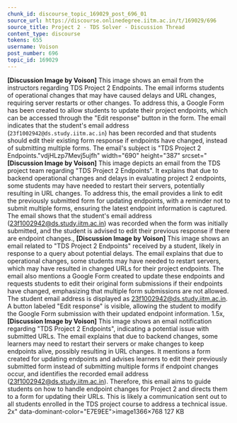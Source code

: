 ```yaml
---
chunk_id: discourse_topic_169029_post_696_01
source_url: https://discourse.onlinedegree.iitm.ac.in/t/169029/696
source_title: Project 2 - TDS Solver - Discussion Thread
content_type: discourse
tokens: 655
username: Voison
post_number: 696
topic_id: 169029
---
```


**[Discussion Image by Voison]** This image shows an email from the instructors regarding TDS Project 2 Endpoints. The email informs students of operational changes that may have caused delays and URL changes, requiring server restarts or other changes. To address this, a Google Form has been created to allow students to update their project endpoints, which can be accessed through the "Edit response" button in the form. The email indicates that the student's email address (`23f1002942@ds.study.iitm.ac.in`) has been recorded and that students should edit their existing form response if endpoints have changed, instead of submitting multiple forms. The email's subject is "TDS Project 2 Endpoints."vdjHLzp7Mevj5ujfh" width="690" height="387" srcset="**[Discussion Image by Voison]** This image depicts an email from the TDS project team regarding "TDS Project 2 Endpoints". It explains that due to backend operational changes and delays in evaluating project 2 endpoints, some students may have needed to restart their servers, potentially resulting in URL changes. To address this, the email provides a link to edit the previously submitted form for updating endpoints, with a reminder not to submit multiple forms, ensuring the latest endpoint information is captured. The email shows that the student's email address (23f1002942@ds.study.iitm.ac.in) was recorded when the form was initially submitted, and the student is advised to edit their previous response if there are endpoint changes., **[Discussion Image by Voison]** This image shows an email related to "TDS Project 2 Endpoints" received by a student, likely in response to a query about potential delays. The email explains that due to operational changes, some students may have needed to restart servers, which may have resulted in changed URLs for their project endpoints. The email also mentions a Google Form created to update these endpoints and requests students to edit their original form submissions if their endpoints have changed, emphasizing that multiple form submissions are not allowed. The student email address is displayed as 23f1002942@ds.study.iitm.ac.in. A button labeled "Edit response" is visible, allowing the student to modify the Google Form submission with their updated endpoint information. 1.5x, **[Discussion Image by Voison]** This image shows an email notification regarding "TDS Project 2 Endpoints", indicating a potential issue with submitted URLs. The email explains that due to backend changes, some learners may need to restart their servers or make changes to keep endpoints alive, possibly resulting in URL changes. It mentions a form created for updating endpoints and advises learners to edit their previously submitted form instead of submitting multiple forms if endpoint changes occur, and identifies the recorded email address (23f1002942@ds.study.iitm.ac.in). Therefore, this email aims to guide students on how to handle endpoint changes for Project 2 and directs them to a form for updating their URLs. This is likely a communication sent out to all students enrolled in the TDS project course to address a technical issue. 2x" data-dominant-color="E7E9EE">image1366×768 127 KB
